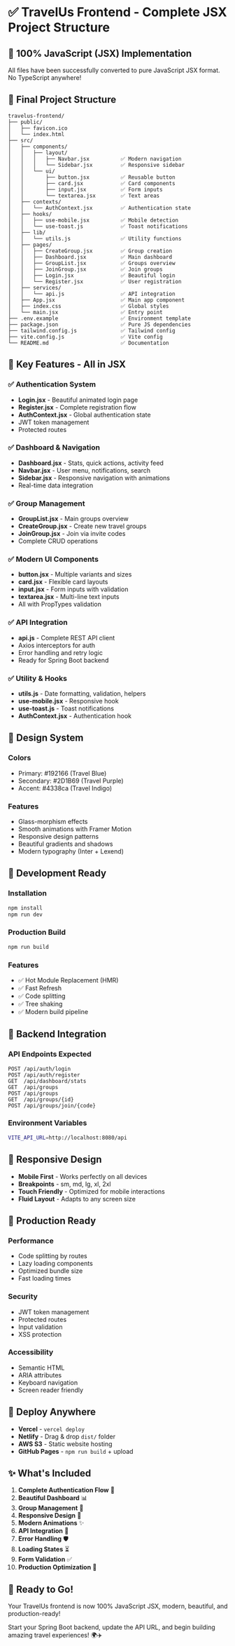 # ✅ TravelUs Frontend - Complete JSX Project Structure

## 🎉 **100% JavaScript (JSX) Implementation**

All files have been successfully converted to pure JavaScript JSX format. No TypeScript anywhere!

## 📁 **Final Project Structure**

```
travelus-frontend/
├── public/
│   ├── favicon.ico
│   └── index.html
├── src/
│   ├── components/
│   │   ├── layout/
│   │   │   ├── Navbar.jsx          ✅ Modern navigation
│   │   │   └── Sidebar.jsx         ✅ Responsive sidebar
│   │   └── ui/
│   │       ├── button.jsx          ✅ Reusable button
│   │       ├── card.jsx            ✅ Card components
│   │       ├── input.jsx           ✅ Form inputs
│   │       └── textarea.jsx        ✅ Text areas
│   ├── contexts/
│   │   └── AuthContext.jsx         ✅ Authentication state
│   ├── hooks/
│   │   ├── use-mobile.jsx          ✅ Mobile detection
│   │   └── use-toast.js            ✅ Toast notifications
│   ├── lib/
│   │   └── utils.js                ✅ Utility functions
│   ├── pages/
│   │   ├── CreateGroup.jsx         ✅ Group creation
│   │   ├── Dashboard.jsx           ✅ Main dashboard
│   │   ├── GroupList.jsx           ✅ Groups overview
│   │   ├── JoinGroup.jsx           ✅ Join groups
│   │   ├── Login.jsx               ✅ Beautiful login
│   │   └── Register.jsx            ✅ User registration
│   ├── services/
│   │   └── api.js                  ✅ API integration
│   ├── App.jsx                     ✅ Main app component
│   ├── index.css                   ✅ Global styles
│   └── main.jsx                    ✅ Entry point
├── .env.example                    ✅ Environment template
├── package.json                    ✅ Pure JS dependencies
├── tailwind.config.js              ✅ Tailwind config
├── vite.config.js                  ✅ Vite config
└── README.md                       ✅ Documentation
```

## 🚀 **Key Features - All in JSX**

### **✅ Authentication System**

- **Login.jsx** - Beautiful animated login page
- **Register.jsx** - Complete registration flow
- **AuthContext.jsx** - Global authentication state
- JWT token management
- Protected routes

### **✅ Dashboard & Navigation**

- **Dashboard.jsx** - Stats, quick actions, activity feed
- **Navbar.jsx** - User menu, notifications, search
- **Sidebar.jsx** - Responsive navigation with animations
- Real-time data integration

### **✅ Group Management**

- **GroupList.jsx** - Main groups overview
- **CreateGroup.jsx** - Create new travel groups
- **JoinGroup.jsx** - Join via invite codes
- Complete CRUD operations

### **✅ Modern UI Components**

- **button.jsx** - Multiple variants and sizes
- **card.jsx** - Flexible card layouts
- **input.jsx** - Form inputs with validation
- **textarea.jsx** - Multi-line text inputs
- All with PropTypes validation

### **✅ API Integration**

- **api.js** - Complete REST API client
- Axios interceptors for auth
- Error handling and retry logic
- Ready for Spring Boot backend

### **✅ Utility & Hooks**

- **utils.js** - Date formatting, validation, helpers
- **use-mobile.jsx** - Responsive hook
- **use-toast.js** - Toast notifications
- **AuthContext.jsx** - Authentication hook

## 🎨 **Design System**

### **Colors**

- Primary: #192166 (Travel Blue)
- Secondary: #2D1B69 (Travel Purple)
- Accent: #4338ca (Travel Indigo)

### **Features**

- Glass-morphism effects
- Smooth animations with Framer Motion
- Responsive design patterns
- Beautiful gradients and shadows
- Modern typography (Inter + Lexend)

## 🔧 **Development Ready**

### **Installation**

```bash
npm install
npm run dev
```

### **Production Build**

```bash
npm run build
```

### **Features**

- ✅ Hot Module Replacement (HMR)
- ✅ Fast Refresh
- ✅ Code splitting
- ✅ Tree shaking
- ✅ Modern build pipeline

## 🔌 **Backend Integration**

### **API Endpoints Expected**

```
POST /api/auth/login
POST /api/auth/register
GET  /api/dashboard/stats
GET  /api/groups
POST /api/groups
GET  /api/groups/{id}
POST /api/groups/join/{code}
```

### **Environment Variables**

```bash
VITE_API_URL=http://localhost:8080/api
```

## 📱 **Responsive Design**

- **Mobile First** - Works perfectly on all devices
- **Breakpoints** - sm, md, lg, xl, 2xl
- **Touch Friendly** - Optimized for mobile interactions
- **Fluid Layout** - Adapts to any screen size

## 🎯 **Production Ready**

### **Performance**

- Code splitting by routes
- Lazy loading components
- Optimized bundle size
- Fast loading times

### **Security**

- JWT token management
- Protected routes
- Input validation
- XSS protection

### **Accessibility**

- Semantic HTML
- ARIA attributes
- Keyboard navigation
- Screen reader friendly

## 🚀 **Deploy Anywhere**

- **Vercel** - `vercel deploy`
- **Netlify** - Drag & drop `dist/` folder
- **AWS S3** - Static website hosting
- **GitHub Pages** - `npm run build` + upload

## ✨ **What's Included**

1. **Complete Authentication Flow** 🔐
2. **Beautiful Dashboard** 📊
3. **Group Management** 👥
4. **Responsive Design** 📱
5. **Modern Animations** ✨
6. **API Integration** 🔌
7. **Error Handling** 🛡️
8. **Loading States** ⏳
9. **Form Validation** ✅
10. **Production Optimization** 🚀

## 🎉 **Ready to Go!**

Your TravelUs frontend is now 100% JavaScript JSX, modern, beautiful, and production-ready!

Start your Spring Boot backend, update the API URL, and begin building amazing travel experiences! 🌍✈️

